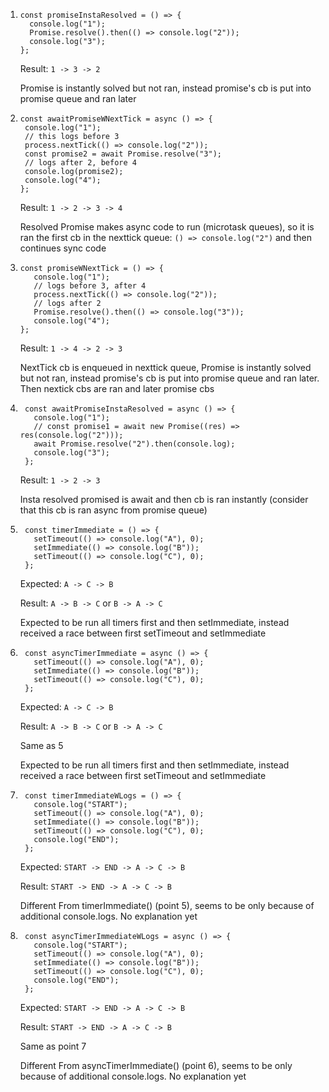 1. ```
   const promiseInstaResolved = () => {
     console.log("1");
     Promise.resolve().then(() => console.log("2"));
     console.log("3");
   };
   ```

   Result: `1 -> 3 -> 2`

   Promise is instantly solved but not ran, instead promise's cb is put into promise queue and ran later

2. ```
   const awaitPromiseWNextTick = async () => {
    console.log("1");
    // this logs before 3
    process.nextTick(() => console.log("2"));
    const promise2 = await Promise.resolve("3");
    // logs after 2, before 4
    console.log(promise2);
    console.log("4");
   };
   ```

   Result: `1 -> 2 -> 3 -> 4`

   Resolved Promise makes async code to run (microtask queues), so it is ran the first cb in the nexttick queue: `() => console.log("2")` and then continues sync code

3. ```
   const promiseWNextTick = () => {
      console.log("1");
      // logs before 3, after 4
      process.nextTick(() => console.log("2"));
      // logs after 2
      Promise.resolve().then(() => console.log("3"));
      console.log("4");
   };
   ```

   Result: `1 -> 4 -> 2 -> 3`

   NextTick cb is enqueued in nexttick queue, Promise is instantly solved but not ran, instead promise's cb is put into promise queue and ran later. Then nextick cbs are ran and later promise cbs

4. ```
    const awaitPromiseInstaResolved = async () => {
      console.log("1");
      // const promise1 = await new Promise((res) => res(console.log("2")));
      await Promise.resolve("2").then(console.log);
      console.log("3");
    };
   ```

   Result: `1 -> 2 -> 3`

   Insta resolved promised is await and then cb is ran instantly (consider that this cb is ran async from promise queue)

5. ```
    const timerImmediate = () => {
      setTimeout(() => console.log("A"), 0);
      setImmediate(() => console.log("B"));
      setTimeout(() => console.log("C"), 0);
    };
   ```

   Expected: `A -> C -> B`

   Result: `A -> B -> C` or `B -> A -> C`

   Expected to be run all timers first and then setImmediate, instead received a race between first setTimeout and setImmediate

6. ```
    const asyncTimerImmediate = async () => {
      setTimeout(() => console.log("A"), 0);
      setImmediate(() => console.log("B"));
      setTimeout(() => console.log("C"), 0);
    };
   ```

   Expected: `A -> C -> B`

   Result: `A -> B -> C` or `B -> A -> C`

   Same as 5

   Expected to be run all timers first and then setImmediate, instead received a race between first setTimeout and setImmediate

7. ```
    const timerImmediateWLogs = () => {
      console.log("START");
      setTimeout(() => console.log("A"), 0);
      setImmediate(() => console.log("B"));
      setTimeout(() => console.log("C"), 0);
      console.log("END");
    };

   ```

   Expected: `START -> END -> A -> C -> B`

   Result: `START -> END -> A -> C -> B`

   Different From timerImmediate() (point 5), seems to be only because of additional console.logs. No explanation yet

8. ```
    const asyncTimerImmediateWLogs = async () => {
      console.log("START");
      setTimeout(() => console.log("A"), 0);
      setImmediate(() => console.log("B"));
      setTimeout(() => console.log("C"), 0);
      console.log("END");
    };
   ```

   Expected: `START -> END -> A -> C -> B`

   Result: `START -> END -> A -> C -> B`

   Same as point 7

   Different From asyncTimerImmediate() (point 6), seems to be only because of additional console.logs. No explanation yet
